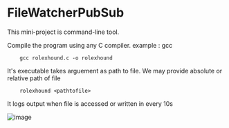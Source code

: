 # FileWatcherPubSub

This mini-project is command-line tool.

Compile the program using any C compiler. example : gcc

		gcc rolexhound.c -o rolexhound

It's executable takes arguement as path to file. We may provide absolute or relative path of file
		
		rolexhound <pathtofile>

It logs output when file is accessed or written in every 10s


![image](https://github.com/Shriniwas18K/FileWatcherPubSub/assets/153389794/704c9ee7-981c-4720-8c86-15fb4a8ff25f)

